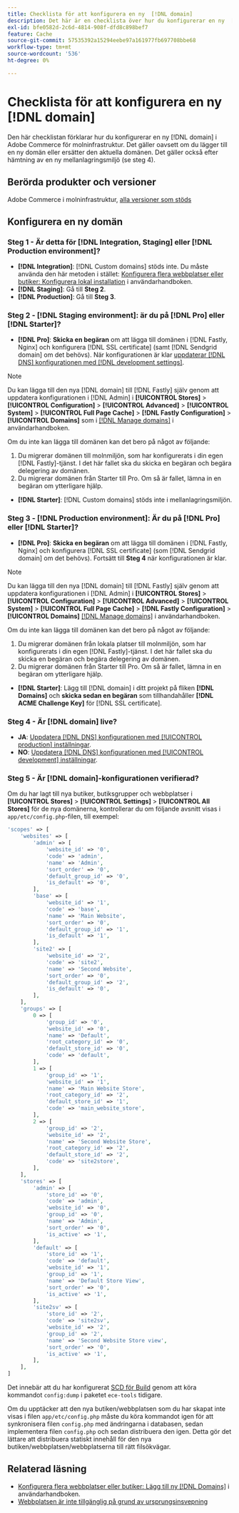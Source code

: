 ```yaml
---
title: Checklista för att konfigurera en ny  [!DNL domain]
description: Det här är en checklista över hur du konfigurerar en ny  [!DNL domain]  i Adobe Commerce för molninfrastruktur.
exl-id: bfe0582d-2c6d-4814-908f-dfd8c898bef7
feature: Cache
source-git-commit: 57535392a15294eebe97a161977fb697708bbe68
workflow-type: tm+mt
source-wordcount: '536'
ht-degree: 0%

---
```


# Checklista för att konfigurera en ny [!DNL domain]

Den här checklistan förklarar hur du konfigurerar en ny [!DNL domain] i Adobe Commerce för molninfrastruktur. Det gäller oavsett om du lägger till en ny domän eller ersätter den aktuella domänen. Det gäller också efter hämtning av en ny mellanlagringsmiljö (se steg 4).

## Berörda produkter och versioner

Adobe Commerce i molninfrastruktur, [alla versioner som stöds](https://www.adobe.com/content/dam/cc/en/legal/terms/enterprise/pdfs/Adobe-Commerce-Software-Lifecycle-Policy.pdf)

## Konfigurera en ny domän

### Steg 1 - Är detta för [!DNL Integration, Staging] eller [!DNL Production environment]?

* **[!DNL Integration]**: [!DNL Custom domains] stöds inte. Du måste använda den här metoden i stället: [Konfigurera flera webbplatser eller butiker: Konfigurera lokal installation](https://experienceleague.adobe.com/docs/commerce-cloud-service/user-guide/configure-store/multiple-sites.html?lang=sv-SE#add-new-domains) i användarhandboken.
* **[!DNL Staging]**: Gå till **Steg 2**.
* **[!DNL Production]**: Gå till **Steg 3**.

### Steg 2 - [!DNL Staging environment]: är du på [!DNL Pro] eller [!DNL Starter]?

* **[!DNL Pro]**: **Skicka en begäran** om att lägga till domänen i [!DNL Fastly, Nginx] och konfigurera [!DNL SSL certificate] (samt [!DNL Sendgrid domain] om det behövs). När konfigurationen är klar [uppdaterar  [!DNL DNS] konfigurationen med  [!DNL development settings]](https://experienceleague.adobe.com/docs/commerce-cloud-service/user-guide/cdn/setup-fastly/fastly-configuration.html?lang=sv-SE#update-dns-configuration-with-development-settings).

>[!NOTE]
>
>Du kan lägga till den nya [!DNL domain] till [!DNL Fastly] själv genom att uppdatera konfigurationen i [!DNL Admin] i **[!UICONTROL Stores]** > **[!UICONTROL Configuration]** > **[!UICONTROL Advanced]** > **[!UICONTROL System]** > **[!UICONTROL Full Page Cache]** > **[!DNL Fastly Configuration]** > **[!UICONTROL Domains]** som i [[!DNL Manage domains]](https://experienceleague.adobe.com/docs/commerce-cloud-service/user-guide/cdn/setup-fastly/fastly-custom-cache-configuration.html?lang=sv-SE#manage-domains) i användarhandboken.
>
>Om du inte kan lägga till domänen kan det bero på något av följande:
>
>1. Du migrerar domänen till molnmiljön, som har konfigurerats i din egen [!DNL Fastly]-tjänst. I det här fallet ska du skicka en begäran och begära delegering av domänen.
>1. Du migrerar domänen från Starter till Pro. Om så är fallet, lämna in en begäran om ytterligare hjälp.

* **[!DNL Starter]**: [!DNL Custom domains] stöds inte i mellanlagringsmiljön.

### Steg 3 - [!DNL Production environment]: Är du på [!DNL Pro] eller [!DNL Starter]?

* **[!DNL Pro]**: **Skicka en begäran** om att lägga till domänen i [!DNL Fastly, Nginx] och konfigurera [!DNL SSL certificate] (som [!DNL Sendgrid domain] om det behövs). Fortsätt till **Steg 4** när konfigurationen är klar.

>[!NOTE]
>
>Du kan lägga till den nya [!DNL domain] till [!DNL Fastly] själv genom att uppdatera konfigurationen i [!DNL Admin] i **[!UICONTROL Stores]** > **[!UICONTROL Configuration]** > **[!UICONTROL Advanced]** > **[!UICONTROL System]** > **[!UICONTROL Full Page Cache]** > **[!DNL Fastly Configuration]** > **[!UICONTROL Domains]** [[!DNL Manage domains]](https://experienceleague.adobe.com/docs/commerce-cloud-service/user-guide/cdn/setup-fastly/fastly-custom-cache-configuration.html?lang=sv-SE#manage-domains) i användarhandboken.
>
>
>Om du inte kan lägga till domänen kan det bero på något av följande:
>
>1. Du migrerar domänen från lokala platser till molnmiljön, som har konfigurerats i din egen [!DNL Fastly]-tjänst. I det här fallet ska du skicka en begäran och begära delegering av domänen.
>1. Du migrerar domänen från Starter till Pro. Om så är fallet, lämna in en begäran om ytterligare hjälp.

* **[!DNL Starter]**: Lägg till [!DNL domain] i ditt projekt på fliken **[!DNL Domains]** och **skicka sedan en begäran** som tillhandahåller **[!DNL ACME Challenge Key]** för [!DNL SSL certificate].

### Steg 4 - Är [!DNL domain] live?

* **JA**: [Uppdatera  [!DNL DNS] konfigurationen med [!UICONTROL production] inställningar](https://experienceleague.adobe.com/docs/commerce-cloud-service/user-guide/launch/checklist.html?lang=sv-SE#update-dns-configuration-with-production-settings).
* **NO**: [Uppdatera  [!DNL DNS] konfigurationen med [!UICONTROL development] inställningar](https://experienceleague.adobe.com/docs/commerce-cloud-service/user-guide/cdn/setup-fastly/fastly-configuration.html?lang=sv-SE#update-dns-configuration-with-development-settings).

### Steg 5 - Är [!DNL domain]-konfigurationen verifierad?

Om du har lagt till nya butiker, butiksgrupper och webbplatser i **[!UICONTROL Stores]** > **[!UICONTROL Settings]** > **[!UICONTROL All Stores]** för de nya domänerna, kontrollerar du om följande avsnitt visas i `app/etc/config.php`-filen, till exempel:

```php
'scopes' => [
    'websites' => [
        'admin' => [
            'website_id' => '0',
            'code' => 'admin',
            'name' => 'Admin',
            'sort_order' => '0',
            'default_group_id' => '0',
            'is_default' => '0',
        ],
        'base' => [
            'website_id' => '1',
            'code' => 'base',
            'name' => 'Main Website',
            'sort_order' => '0',
            'default_group_id' => '1',
            'is_default' => '1',
        ],
        'site2' => [
            'website_id' => '2',
            'code' => 'site2',
            'name' => 'Second Website',
            'sort_order' => '0',
            'default_group_id' => '2',
            'is_default' => '0',
        ],
    ],
    'groups' => [
        0 => [
            'group_id' => '0',
            'website_id' => '0',
            'name' => 'Default',
            'root_category_id' => '0',
            'default_store_id' => '0',
            'code' => 'default',
        ],
        1 => [
            'group_id' => '1',
            'website_id' => '1',
            'name' => 'Main Website Store',
            'root_category_id' => '2',
            'default_store_id' => '1',
            'code' => 'main_website_store',
        ],
        2 => [
            'group_id' => '2',
            'website_id' => '2',
            'name' => 'Second Website Store',
            'root_category_id' => '2',
            'default_store_id' => '2',
            'code' => 'site2store',
        ],
    ],
    'stores' => [
        'admin' => [
            'store_id' => '0',
            'code' => 'admin',
            'website_id' => '0',
            'group_id' => '0',
            'name' => 'Admin',
            'sort_order' => '0',
            'is_active' => '1',
        ],
        'default' => [
            'store_id' => '1',
            'code' => 'default',
            'website_id' => '1',
            'group_id' => '1',
            'name' => 'Default Store View',
            'sort_order' => '0',
            'is_active' => '1',
        ],
        'site2sv' => [
            'store_id' => '2',
            'code' => 'site2sv',
            'website_id' => '2',
            'group_id' => '2',
            'name' => 'Second Website Store view',
            'sort_order' => '0',
            'is_active' => '1',
        ],
    ],
]
```

Det innebär att du har konfigurerat [SCD för Build](https://experienceleague.adobe.com/sv/docs/commerce-on-cloud/user-guide/develop/deploy/static-content#setting-the-scd-on-build) genom att köra kommandot `config:dump` i paketet `ece-tools` tidigare.

Om du upptäcker att den nya butiken/webbplatsen som du har skapat inte visas i filen `app/etc/config.php` måste du köra kommandot igen för att synkronisera filen `config.php` med ändringarna i databasen, sedan implementera filen `config.php` och sedan distribuera den igen. Detta gör det lättare att distribuera statiskt innehåll för den nya butiken/webbplatsen/webbplatserna till rätt filsökvägar.

## Relaterad läsning

* [Konfigurera flera webbplatser eller butiker: Lägg till ny [!DNL Domains]](https://experienceleague.adobe.com/docs/commerce-cloud-service/user-guide/configure-store/multiple-sites.html?lang=sv-SE#add-new-domains) i användarhandboken.
* [Webbplatsen är inte tillgänglig på grund av ursprungsinsvepning](https://experienceleague.adobe.com/sv/docs/commerce-knowledge-base/kb/troubleshooting/site-down-or-unresponsive/production-site-not-accessible-due-to-origin-cloaking)
